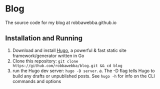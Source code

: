 # Blog
The source code for my blog at robbawebba.github.io

## Installation and Running
1. Download and install [Hugo](https://gohugo.io/getting-started/installing/), a powerful & fast static site framework/generator written in Go
2. Clone this repository: `git clone https://github.com/robbawebba/blog.git && cd blog`
3. run the Hugo dev server: `hugo -D server`.
	a. The -D flag tells Hugo to build any drafts or unpublished posts. See `hugo -h` for info on the CLI commands and options


